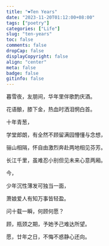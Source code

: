 ```yaml
---
title: "❤️Ten Years"
date: "2023-11-20T01:12:00+08:00"
tags: ["poetry"]
categories: ["Life"]
slug: "ten-years"
toc: false
comments: false
dropCap: false
displayCopyright: false
align: "center"
meta: false
badge: false
gitinfo: false
---
```


暮雪夜，友朋间，华年里伴歌酌庆酒。

花语酿，膝下金，热血时洒泪惘白首。

十年青葱，

学堂郎朗，有全然不顾留满园懵懂与念想，

骊山相隔，怀自由激烈奔赴两地相见芬芳。

长江千里，虽难忍小别但见未来心意两厢。

今，

少年沉性薄发可独当一面，

萧娘爱人有知万事皆轻盈。

问十载一瞬，何顾何愿？

顾，瓶颈之期，予她予己难达所望。

愿，廿年之日，不悔不惑静心还向。

